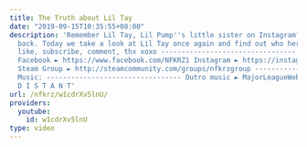 ```yaml
---
title: The Truth about Lil Tay
date: "2019-09-15T10:35:55+08:00"
description: 'Remember Lil Tay, Lil Pump''s little sister on Instagram? Well, she''s
  back. Today we take a look at Lil Tay once again and find out who her mom is. Smash
  like, subscribe, comment, thx xoxo --------------------------------- Twitch ► http://www.twitch.tv/nfkrz
  Facebook ► https://www.facebook.com/NFKRZ1 Instagram ► https://instagram.com/roman_nfkrz/
  Steam Group ► http://steamcommunity.com/groups/nfkrzgroup ---------------------------------
  Music: --------------------------------- Outro music ► MajorLeagueWobs/Holder -
  D I S T A N T'
url: /nfkrz/w1cdrXv5lnU/
providers:
  youtube:
    id: w1cdrXv5lnU
type: video
---
```

